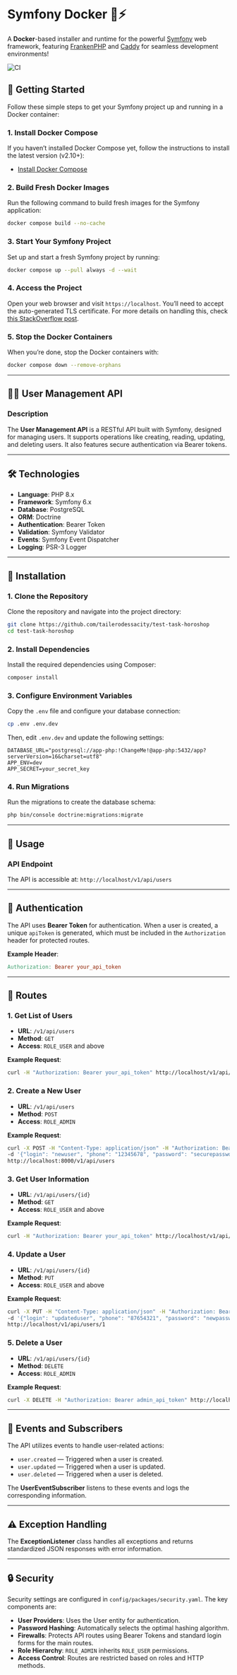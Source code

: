 # Symfony Docker 🐳⚡

A **Docker**-based installer and runtime for the powerful [Symfony](https://symfony.com) web framework, featuring [FrankenPHP](https://frankenphp.dev) and [Caddy](https://caddyserver.com/) for seamless development environments!

![CI](https://github.com/dunglas/symfony-docker/workflows/CI/badge.svg)

## 🚀 Getting Started

Follow these simple steps to get your Symfony project up and running in a Docker container:

### 1. Install Docker Compose

If you haven’t installed Docker Compose yet, follow the instructions to install the latest version (v2.10+):

- [Install Docker Compose](https://docs.docker.com/compose/install/)

### 2. Build Fresh Docker Images

Run the following command to build fresh images for the Symfony application:

```bash
docker compose build --no-cache
```

### 3. Start Your Symfony Project

Set up and start a fresh Symfony project by running:

```bash
docker compose up --pull always -d --wait
```

### 4. Access the Project

Open your web browser and visit `https://localhost`. You’ll need to accept the auto-generated TLS certificate. For more details on handling this, check [this StackOverflow post](https://stackoverflow.com/a/15076602/1352334).

### 5. Stop the Docker Containers

When you’re done, stop the Docker containers with:

```bash
docker compose down --remove-orphans
```

---

## 🧑‍💻 User Management API

### Description

The **User Management API** is a RESTful API built with Symfony, designed for managing users. It supports operations like creating, reading, updating, and deleting users. It also features secure authentication via Bearer tokens.

---

## 🛠️ Technologies

- **Language**: PHP 8.x
- **Framework**: Symfony 6.x
- **Database**: PostgreSQL
- **ORM**: Doctrine
- **Authentication**: Bearer Token
- **Validation**: Symfony Validator
- **Events**: Symfony Event Dispatcher
- **Logging**: PSR-3 Logger

---

## 📝 Installation

### 1. Clone the Repository

Clone the repository and navigate into the project directory:

```bash
git clone https://github.com/tailerodessacity/test-task-horoshop
cd test-task-horoshop
```

### 2. Install Dependencies

Install the required dependencies using Composer:

```bash
composer install
```

### 3. Configure Environment Variables

Copy the `.env` file and configure your database connection:

```bash
cp .env .env.dev
```

Then, edit `.env.dev` and update the following settings:

```env
DATABASE_URL="postgresql://app-php:!ChangeMe!@app-php:5432/app?serverVersion=16&charset=utf8"
APP_ENV=dev
APP_SECRET=your_secret_key
```

### 4. Run Migrations

Run the migrations to create the database schema:

```bash
php bin/console doctrine:migrations:migrate
```

---

## 🚀 Usage

### API Endpoint

The API is accessible at: `http://localhost/v1/api/users`

---

## 🔐 Authentication

The API uses **Bearer Token** for authentication. When a user is created, a unique `apiToken` is generated, which must be included in the `Authorization` header for protected routes.

**Example Header**:

```makefile
Authorization: Bearer your_api_token
```

---

## 📜 Routes

### 1. **Get List of Users**

- **URL**: `/v1/api/users`
- **Method**: `GET`
- **Access**: `ROLE_USER` and above

**Example Request**:

```bash
curl -H "Authorization: Bearer your_api_token" http://localhost/v1/api/users
```

### 2. **Create a New User**

- **URL**: `/v1/api/users`
- **Method**: `POST`
- **Access**: `ROLE_ADMIN`

**Example Request**:

```bash
curl -X POST -H "Content-Type: application/json" -H "Authorization: Bearer admin_api_token" \
-d '{"login": "newuser", "phone": "12345678", "password": "securepassword"}' \
http://localhost:8000/v1/api/users
```

### 3. **Get User Information**

- **URL**: `/v1/api/users/{id}`
- **Method**: `GET`
- **Access**: `ROLE_USER` and above

**Example Request**:

```bash
curl -H "Authorization: Bearer your_api_token" http://localhost/v1/api/users/1
```

### 4. **Update a User**

- **URL**: `/v1/api/users/{id}`
- **Method**: `PUT`
- **Access**: `ROLE_USER` and above

**Example Request**:

```bash
curl -X PUT -H "Content-Type: application/json" -H "Authorization: Bearer your_api_token" \
-d '{"login": "updateduser", "phone": "87654321", "password": "newpassword"}' \
http://localhost/v1/api/users/1
```

### 5. **Delete a User**

- **URL**: `/v1/api/users/{id}`
- **Method**: `DELETE`
- **Access**: `ROLE_ADMIN`

**Example Request**:

```bash
curl -X DELETE -H "Authorization: Bearer admin_api_token" http://localhost/v1/api/users/1
```

---

## 🔧 Events and Subscribers

The API utilizes events to handle user-related actions:

- `user.created` — Triggered when a user is created.
- `user.updated` — Triggered when a user is updated.
- `user.deleted` — Triggered when a user is deleted.

The **UserEventSubscriber** listens to these events and logs the corresponding information.

---

## ⚠️ Exception Handling

The **ExceptionListener** class handles all exceptions and returns standardized JSON responses with error information.

---

## 🔒 Security

Security settings are configured in `config/packages/security.yaml`. The key components are:

- **User Providers**: Uses the User entity for authentication.
- **Password Hashing**: Automatically selects the optimal hashing algorithm.
- **Firewalls**: Protects API routes using Bearer Tokens and standard login forms for the main routes.
- **Role Hierarchy**: `ROLE_ADMIN` inherits `ROLE_USER` permissions.
- **Access Control**: Routes are restricted based on roles and HTTP methods.
